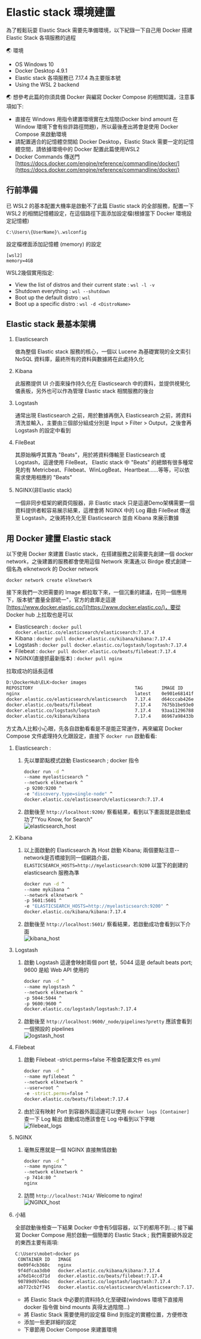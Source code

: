 # Elastic stack 環境建置

為了輕鬆玩耍 Elastic Stack 需要先準備環境，以下紀錄一下自己用 Docker 搭建 Elastic Stack 各項服務的過程

:earth_asia: 環境

* OS Windows 10
* Docker Desktop 4.9.1
* Elastic stack 各項服務已 7.17.4 為主要版本號
* Using the WSL 2 backend

:earth_asia: 想參考此篇的你須具備 Docker 與編寫 Docker Compose 的相關知識，注意事項如下:

* 直接在 Windows 用指令建置環境實在太陰間(Docker bind amount 在 Window 環境下會有些許路徑問題)，所以最後產出將會是使用 Docker Compose 來啟動環境
* 請配置適合的記憶體空間給 Docker Desktop，Elastic Stack 需要一定的記憶體空間，請依據環境中的 Docker 配置此篇使用WSL2
* Docker Commands 傳送門 [https://docs.docker.com/engine/reference/commandline/docker/](https://docs.docker.com/engine/reference/commandline/docker/)

## 行前準備

已 WSL2 的基本配置大機率是啟動不了此篇 Elastic stack 的全部服務，配置一下 WSL2 的相關記憶體設定，在這個路徑下面添加設定檔(根據當下 Docker 環境設定記憶體)

 `C:\Users\{UserName}\.wslconfig`

設定檔裡面添加記憶體 (memory) 的設定

```EditorConfig
[wsl2]
memory=4GB
```

WSL2幾個實用指定:

* View the list of distros and their current state : `wsl -l -v`
* Shutdown everything : `wsl --shutdown`
* Boot up the default distro : `wsl`
* Boot up a specific distro : `wsl -d <DistroName>`

## Elastic stack 最基本架構

1. Elasticsearch

    做為整個 Elastic stack 服務的核心，一個以 Lucene 為基礎實現的全文索引 NoSQL 資料庫，最終所有的資料與數據將在此處持久化
2. Kibana

    此服務提供 UI 介面來操作持久化在 Elasticsearch 中的資料，並提供視覺化儀表板，另外也可以作為管理 Elastic stack 相關服務的後台
3. Logstash

    通常出現 Elasticsearch 之前，用於數據再倒入 Elasticsearch 之前，將資料清洗並輸入，主要由三個部分組成分別是 Input > Filter > Output，之後會再 Logstash 的設定中看到
4. FileBeat

    其原始稱呼其實為 "Beats"，用於將資料傳輸至 Elasticsearch 或 Logstash，這邊使用 FileBeat， Elastic stack 中 "Beats" 的總類有很多種常見的有 Metricbeat、Filebeat、WinLogBeat、Heartbeat......等等，可以依需求使用相應的 "Beats"
5. NGINX(非Elastic stack)

    一個非同步框架的網頁伺服器，非 Elastic stack 只是這邊Demo架構需要一個資料提供者較容易展示結果，這裡會將 NGINX 中的 Log 藉由 FileBeat 傳送至 Logstash，之後將持久化至 Elasticsearch 並由 Kibana 來展示數據

## 用 Docker 建置 Elastic stack

以下使用 Docker 來建置 Elastic stack，在搭建服務之前需要先創建一個 docker network，之後建置的服務都會使用這個 Network 來溝通;以 Birdge 模式創建一個名為 elknetwork 的 Docker network

`docker network create elknetwork`

接下來我們一次把需要的 Image 都拉取下來，一個沉重的建議，在同一個應用下，版本號"盡量全部統一"，官方的倉庫走這邊 [https://www.docker.elastic.co/](https://www.docker.elastic.co/)，要從 Docker hub 上拉取也是可以

* Elasticsearch : `docker pull docker.elastic.co/elasticsearch/elasticsearch:7.17.4`
* Kibana : `docker pull docker.elastic.co/kibana/kibana:7.17.4`
* Logstash : `docker pull docker.elastic.co/logstash/logstash:7.17.4`
* Filebeat : `docker pull docker.elastic.co/beats/filebeat:7.17.4`
* NGINX(直接抓最新版本) : `docker pull nginx`

拉取成功的話長這樣

```sh
D:\DockerHub\ELK>docker images
REPOSITORY                                      TAG       IMAGE ID       CREATED       SIZE
nginx                                           latest    0e901e68141f   3 weeks ago   142MB
docker.elastic.co/elasticsearch/elasticsearch   7.17.4    d64cccab426e   4 weeks ago   630MB
docker.elastic.co/beats/filebeat                7.17.4    7675b1be93e0   4 weeks ago   280MB
docker.elastic.co/logstash/logstash             7.17.4    93aa11296788   4 weeks ago   798MB
docker.elastic.co/kibana/kibana                 7.17.4    86967a98433b   4 weeks ago   821MB
```

方丈為人比較小心眼，先各自啟動看看是不是能正常運作，再來編寫 Docker Compose 文件處理持久化跟設定，直接下 `docker run` 啟動看看:

1. Elasticsearch :
    1. 先以單節點模式啟動 Elasticsearch ; docker 指令

        ```sh
        docker run -d ^
        --name myelasticsearch ^
        --network elknetwork ^
        -p 9200:9200 ^
        -e "discovery.type=single-node" ^
        docker.elastic.co/elasticsearch/elasticsearch:7.17.4
        ```

    2. 啟動後至 `http://localhost:9200/` 察看結果，看到以下畫面就是啟動成功了"You Know, for Search"  
        ![elasticsearch_host](./../.vuepress/public/elastichost.png)

2. Kibana
    1. 以上面啟動的 Elasticsearch 為 Host 啟動 Kibana; 兩個要點注意--network是否橋接到同一個網路介面，`ELASTICSEARCH_HOSTS=http://myelasticsearch:9200` 以當下的創建的 elasticsearch 服務為準

        ```sh
        docker run -d ^
        --name mykibana ^
        --network elknetwork ^
        -p 5601:5601 ^
        -e "ELASTICSEARCH_HOSTS=http://myelasticsearch:9200" ^
        docker.elastic.co/kibana/kibana:7.17.4
        ```

    2. 啟動後至 `http://localhost:5601/` 察看結果，若啟動成功會看到以下介面  
        ![kibana_host](./../.vuepress/public/kibanahost.png)

3. Logstash
    1. 啟動 Logstash 這邊會映射兩個 port 號，5044 這是 default beats port; 9600 是給 Web API 使用的

        ```sh
        docker run -d ^
        --name mylogstash ^
        --network elknetwork ^
        -p 5044:5044 ^
        -p 9600:9600 ^
        docker.elastic.co/logstash/logstash:7.17.4
        ```

    2. 啟動後至 `http://localhost:9600/_node/pipelines?pretty` 應該會看到一個預設的 pipelines  
        ![logstash_host](./../.vuepress/public/logstashhost.png)

4. Filebeat
    1. 啟動 Filebeat -strict.perms=false 不檢查配置文件 es.yml

        ```sh
        docker run -d ^
        --name myfilebeat ^
        --network elknetwork ^
        --user=root ^
        -e -strict.perms=false ^
        docker.elastic.co/beats/filebeat:7.17.4
        ```

    2. 由於沒有映射 Port 到容器外面這邊可以使用 `docker logs [Container]` 查一下 Log 輸出
        啟動成功應該會在 Log 中看到以下字眼  
        ![filebeat_logs](./../.vuepress/public/filebeatlogs.png)

5. NGINX
    1. 毫無反應就是一個 NGINX 直接無情啟動

        ```sh
        docker run -d ^
        --name mynginx ^
        --network elknetwork ^
        -p 7414:80 ^
        nginx
        ```

    2. 訪問 `http://localhost:7414/` Welcome to nginx!  
        ![NGINX_host](./../.vuepress/public/NGINXhost.png)

6. 小結

   全部啟動後檢查一下結果 Docker 中會有5個容器，以下的都用不到...; 接下編寫 Docker Compose 用於啟動一個簡單的 Elastic Stack ; 我們需要額外設定的東西主要有兩項:

   ```sh
   C:\Users\mobet>docker ps
    CONTAINER ID   IMAGE                                                  COMMAND                  CREATED          STATUS          PORTS                                            NAMES
    0e09f4cb368c   nginx                                                  "/docker-entrypoint.…"   8 minutes ago    Up 8 minutes    0.0.0.0:7414->80/tcp                             mynginx
    9f4dfcaa3db0   docker.elastic.co/kibana/kibana:7.17.4                 "/bin/tini -- /usr/l…"   15 minutes ago   Up 15 minutes   0.0.0.0:5601->5601/tcp                           mykibana
    a76d14ccd71d   docker.elastic.co/beats/filebeat:7.17.4                "/usr/bin/tini -- /u…"   15 minutes ago   Up 15 minutes                                                    myfilebeat
    90789d97e6bc   docker.elastic.co/logstash/logstash:7.17.4             "/usr/local/bin/dock…"   30 minutes ago   Up 30 minutes   0.0.0.0:5044->5044/tcp, 0.0.0.0:9600->9600/tcp   mylogstash
    ab772cb2f745   docker.elastic.co/elasticsearch/elasticsearch:7.17.4   "/bin/tini -- /usr/l…"   44 minutes ago   Up 44 minutes   0.0.0.0:9200->9200/tcp, 9300/tcp                 myelasticsearch
   ```

   * 將 Elastic Stack 中必要的資料持久化至硬碟(windows 環境下直接用 docker 指令做 bind mounts 真得太過陰間...)
   * 將 Elastic Stack 需要使用的設定檔 Bind 到指定的實體位置，方便修改
   * 添加一些更詳細的設定
   * 下章節用 Docker Compose 來建置環境
